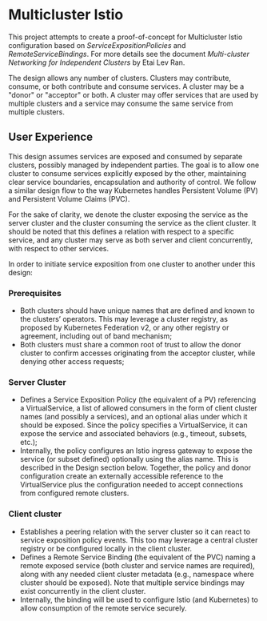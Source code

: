 # Multicluster Istio

This project attempts to create a proof-of-concept for Multicluster Istio configuration
based on _ServiceExpositionPolicies_ and _RemoteServiceBindings_.  For more
details see the document _Multi-cluster Networking for Independent Clusters_
by Etai Lev Ran.

The design allows any number of clusters.  Clusters may contribute, consume, or both contribute
and consume services.  A cluster may be a "donor" or "acceptor" or both.  A cluster may
offer services that are used by multiple clusters and a service may consume the same service from multiple
clusters.

## User Experience

This design assumes services are exposed and consumed by separate clusters, possibly managed by independent parties. The goal is to allow one cluster to consume services explicitly exposed by the other, maintaining clear service boundaries, encapsulation and authority of control. We follow a similar design flow to the way Kubernetes handles Persistent Volume (PV) and Persistent Volume Claims (PVC).

For the sake of clarity, we denote the cluster exposing the service as the server  cluster and the cluster consuming the service as the client cluster. It should be noted that this defines a relation with respect to a specific service, and any cluster may serve as both server and client concurrently, with respect to other services.

In order to initiate service exposition from one cluster to another under this design:

### Prerequisites
- Both clusters should have unique names that are defined and known to the clusters’ operators. This may leverage a cluster registry, as proposed by Kubernetes Federation v2, or any other registry or agreement, including out of band mechanism;
- Both clusters must share a common root of trust to allow the donor cluster to confirm accesses originating from the acceptor cluster, while denying other access requests;
### Server Cluster
- Defines a Service Exposition Policy (the equivalent of a PV) referencing a VirtualService, a list of allowed consumers in the form of client cluster names (and possibly a services), and an optional alias under which it should be exposed. Since the policy specifies a VirtualService, it can expose the service and associated behaviors (e.g., timeout, subsets, etc.);
- Internally, the policy configures an Istio ingress gateway to expose the service (or subset defined) optionally using the alias name. This is described in the Design section below. Together, the policy and donor configuration create an externally accessible reference to the VirtualService plus the configuration needed to accept connections from configured remote clusters.

### Client cluster
- Establishes a peering relation with the server cluster so it can react to service exposition policy events. This too may leverage a central cluster registry or be configured locally in the client cluster.
- Defines a Remote Service Binding (the equivalent of the PVC) naming a remote exposed service (both cluster and service names are required), along with any needed client cluster metadata (e.g., namespace where cluster should be exposed). Note that multiple service bindings may exist concurrently in the client cluster.
- Internally, the binding will be used to configure Istio (and Kubernetes) to allow consumption of the remote service securely.
